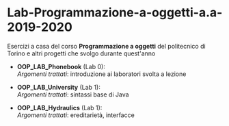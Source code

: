 # Lab-Programmazione-a-oggetti-a.a-2019-2020
Esercizi a casa del corso **Programmazione a oggetti** del politecnico di Torino e altri progetti che svolgo durante quest'anno<br>

- **OOP_LAB_Phonebook** (Lab 0):<br>
      *Argomenti trattati*: introduzione ai laboratori svolta a lezione
    
- **OOP_LAB_University** (Lab 1):<br>
      *Argomenti trattati*: sintassi base di Java

- **OOP_LAB_Hydraulics** (Lab 1):<br>
      *Argomenti trattati*: ereditarietà, interfacce

